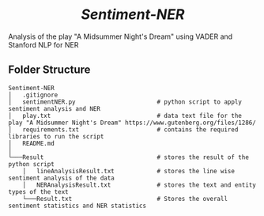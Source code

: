<div align="center">
	<h1><b><i>Sentiment-NER</i></b></h1>
</div>

Analysis of the play "A Midsummer Night's Dream" using VADER and Stanford NLP for NER

## Folder Structure
```
Sentiment-NER
│   .gitignore
│   sentimentNER.py                       # python script to apply sentiment analysis and NER
│   play.txt                              # data text file for the play "A Midsummer Night's Dream" https://www.gutenberg.org/files/1286/ 
│   requirements.txt                      # contains the required libraries to run the script                 
│   README.md
│
└───Result                                # stores the result of the python script
    │   lineAnalysisResult.txt            # stores the line wise sentiment analysis of the data
    │   NERAnalysisResult.txt             # stores the text and entity types of the text
    └───Result.txt                        # Stores the overall sentiment statistics and NER statistics

```

